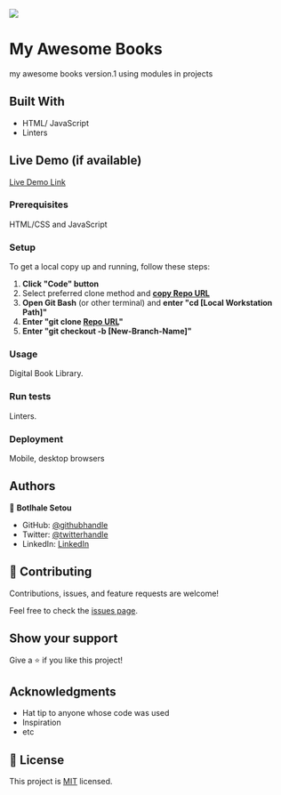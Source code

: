 ![](https://img.shields.io/badge/Microverse-blueviolet)

# My Awesome Books

my awesome books version.1
using modules in projects


## Built With

- HTML/ JavaScript
- Linters

## Live Demo (if available)

[Live Demo Link](https://livedemo.com)


### Prerequisites
HTML/CSS and JavaScript

### Setup
To get a local copy up and running, follow these steps:
1. **Click "Code" button**
2. Select preferred clone method and [**copy Repo URL**](https://github.com/Botlhale-Setou/my-awesome-books.git)
3. **Open Git Bash** (or other terminal) and **enter "cd [Local Workstation Path]"**
4. **Enter "git clone [Repo URL](https://github.com/Botlhale-Setou/my-awesome-books.git)"**
5. **Enter "git checkout -b [New-Branch-Name]"**

### Usage
Digital Book Library.

### Run tests
Linters.

### Deployment
Mobile, desktop browsers


## Authors

👤 **Botlhale Setou**

- GitHub: [@githubhandle](https://github.com/Botlhale-Setou)
- Twitter: [@twitterhandle](https://twitter.com/Botlhale_Setou)
- LinkedIn: [LinkedIn](https://www.linkedin.com/in/botlhalesetou/)


## 🤝 Contributing

Contributions, issues, and feature requests are welcome!

Feel free to check the [issues page](https://github.com/Botlhale-Setou/modular-awesome-books/issues).

## Show your support

Give a ⭐️ if you like this project!

## Acknowledgments

- Hat tip to anyone whose code was used
- Inspiration
- etc

## 📝 License

This project is [MIT](./LICENSE) licensed.
